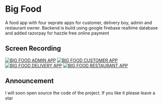 # Big Food

A food app with four seprate apps for customer, delivery boy, admin and restaurant owner. Backend is build using google firebase realtime database and added razorpay for hazzle free online payment

## Screen Recording

[![BIG FOOD ADMIN APP](https://i.imgur.com/zWdBmDf.png)](https://youtu.be/eLYm6i2f_hA "Big Food Admin App")
[![BIG FOOD CUSTOMER APP](https://i.imgur.com/cgZLswC.png)](https://youtu.be/i_Qsq5H974g "Big Food Customer App")
[![BIG FOOD DELIVERY APP](https://i.imgur.com/oVyXG6o.png)](https://youtu.be/_Q8du_IKSsg "Big Food Delivery App")
[![BIG FOOD RESTAURANT APP](https://i.imgur.com/0k4nhYc.png)](https://youtu.be/ZsjiuZkeL_g "Big Food Restaurant App")

## Announcement
I will soon open source the code of the project. If you like it please leave a star
